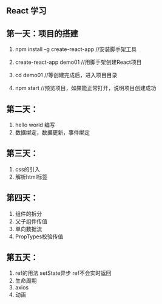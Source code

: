 ## React 学习
## 第一天：项目的搭建
1. npm install -g create-react-app  //安装脚手架工具

2. create-react-app demo01   //用脚手架创建React项目

3. cd demo01   //等创建完成后，进入项目目录

4. npm start   //预览项目，如果能正常打开，说明项目创建成功

## 第二天：
1. hello world 编写
2. 数据绑定，数据更新，事件绑定

## 第三天：
1. css的引入
2. 解析html标签

## 第四天：
1. 组件的拆分
2. 父子组件传值
3. 单向数据流
4. PropTypes校验传值

## 第五天：
1. ref的用法  setState异步 ref不会实时返回
2. 生命周期
3. axios
4. 动画